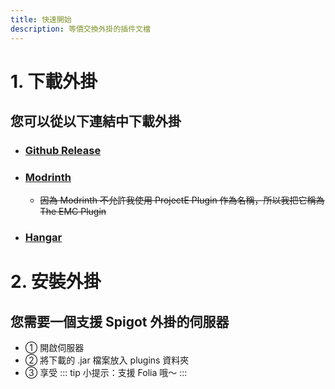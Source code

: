 ```yaml
---
title: 快速開始
description: 等價交換外掛的插件文檔
---
```


# 1. 下載外掛
## 您可以從以下連結中下載外掛
 - ### [Github Release](https://github.com/Little100/ProjectE-plugin/releases)
 - ### [Modrinth](https://modrinth.com/plugin/emc)
   - ~~因為 Modrinth 不允許我使用 ProjectE Plugin 作為名稱，所以我把它稱為 The EMC Plugin~~
 - ### [Hangar](https://hangar.papermc.io/Little100/ProjectE-plugin)

# 2. 安裝外掛
## 您需要一個支援 Spigot 外掛的伺服器
 - ① 開啟伺服器
 - ② 將下載的 .jar 檔案放入 plugins 資料夾
 - ③ 享受
::: tip
小提示：支援 Folia 哦～
:::